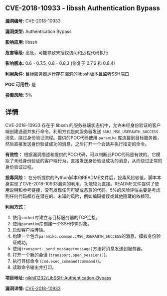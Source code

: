 ## CVE-2018-10933 - libssh Authentication Bypass

**漏洞编号:** CVE-2018-10933

**漏洞类型:** Authentication Bypass

**影响应用:** libssh

**危害等级:** 高危，可能导致未授权访问和远程代码执行

**影响版本:** 0.6 - 0.7.5, 0.8 - 0.8.3 (修复于 0.7.6 和 0.8.4)

**利用条件:** 目标服务器运行存在漏洞的libssh版本且监听SSH端口

**POC 可用性:** 是

**投毒风险:** 5%

## 详情

CVE-2018-10933 存在于 libssh 的服务器端状态机中，允许未经身份验证的客户端创建通道并执行命令。利用方式是向服务器发送 `SSH2_MSG_USERAUTH_SUCCESS` 消息，绕过身份验证流程。提供的POC代码使用 `paramiko` 库连接到目标服务器，然后直接发送身份验证成功的消息，之后打开一个会话并执行指定的命令。

**有效性：**
根据漏洞描述和提供的POC代码，可以判断此POC代码是有效的。它模拟了未经身份验证的客户端行为，直接发送身份验证成功的消息，从而绕过正常的身份验证过程。

**投毒风险：**
在分析提供的Python脚本和README文件后，投毒风险较低。脚本本身实现了CVE-2018-10933漏洞的利用，功能较为直接。README文件提供了使用说明和参考链接，没有发现任何可疑或恶意的代码。5%的风险评估主要是考虑到任何代码都存在潜在的、未知的风险，例如编码错误或其他隐藏的依赖项。

**利用方式：**
1.  使用`socket`库建立与目标服务器的TCP连接。
2.  使用`paramiko`库创建一个SSH传输对象。
3.  启动客户端传输。
4.  构建一个包含`paramiko.common.cMSG_USERAUTH_SUCCESS`的消息，模拟身份验证成功。
5.  使用`transport._send_message(message)`方法将消息发送到服务器。
6.  打开一个新的会话 (`transport.open_session()`)。
7.  执行目标命令 (`cmd.exec_command(command)`)。
8.  读取命令输出并打印。

**项目地址:** [nikhil1232/LibSSH-Authentication-Bypass](https://github.com/nikhil1232/LibSSH-Authentication-Bypass)

**漏洞详情:** [CVE-2018-10933](https://nvd.nist.gov/vuln/detail/CVE-2018-10933)